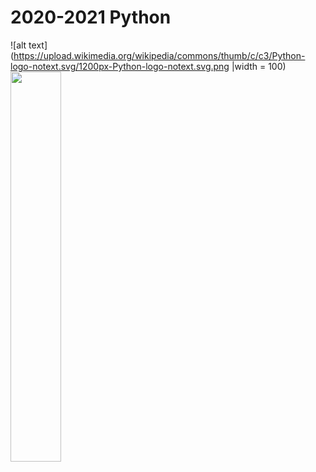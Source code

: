 # 2020-2021 Python
![alt text](https://upload.wikimedia.org/wikipedia/commons/thumb/c/c3/Python-logo-notext.svg/1200px-Python-logo-notext.svg.png |width = 100)
<img src="https://upload.wikimedia.org/wikipedia/commons/thumb/c/c3/Python-logo-notext.svg/1200px-Python-logo-notext.svg.png" width="40%">
